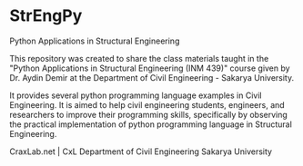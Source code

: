 # StrEngPy
Python Applications in Structural Engineering

This repository was created to share the class materials taught in the "Python Applications in Structural Engineering (INM 439)" course given by Dr. Aydin Demir at the Department of Civil Engineering - Sakarya University.

It provides several python programming language examples in Civil Engineering. It is aimed to help civil engineering students, engineers, and researchers to improve their programming skills, specifically by observing the practical implementation of python programming language in Structural Engineering.

CraxLab.net | CxL
Department of Civil Engineering
Sakarya University
